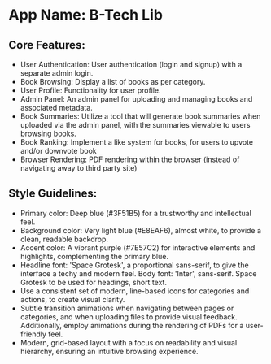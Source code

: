 # **App Name**: B-Tech Lib

## Core Features:

- User Authentication: User authentication (login and signup) with a separate admin login.
- Book Browsing: Display a list of books as per category.
- User Profile: Functionality for user profile.
- Admin Panel: An admin panel for uploading and managing books and associated metadata.
- Book Summaries: Utilize a tool that will generate book summaries when uploaded via the admin panel, with the summaries viewable to users browsing books.
- Book Ranking: Implement a like system for books, for users to upvote and/or downvote book
- Browser Rendering: PDF rendering within the browser (instead of navigating away to third party site)

## Style Guidelines:

- Primary color: Deep blue (#3F51B5) for a trustworthy and intellectual feel.
- Background color: Very light blue (#E8EAF6), almost white, to provide a clean, readable backdrop.
- Accent color: A vibrant purple (#7E57C2) for interactive elements and highlights, complementing the primary blue.
- Headline font: 'Space Grotesk', a proportional sans-serif, to give the interface a techy and modern feel. Body font: 'Inter', sans-serif. Space Grotesk to be used for headings, short text.
- Use a consistent set of modern, line-based icons for categories and actions, to create visual clarity.
- Subtle transition animations when navigating between pages or categories, and when uploading files to provide visual feedback. Additionally, employ animations during the rendering of PDFs for a user-friendly feel.
- Modern, grid-based layout with a focus on readability and visual hierarchy, ensuring an intuitive browsing experience.